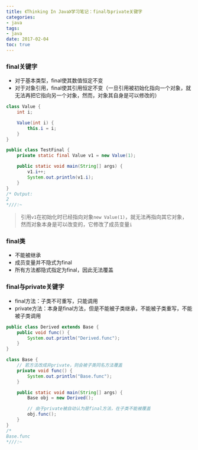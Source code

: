```yaml
---
title: 《Thinking In Java》学习笔记：final与private关键字
categories:
- java
tags:
- java
date: 2017-02-04
toc: true
---
```


### final关键字
* 对于基本类型，final使其数值恒定不变
* 对于对象引用，final使其引用恒定不变（一旦引用被初始化指向一个对象，就无法再把它指向另一个对象，然而，对象其自身是可以修改的）

```java
class Value {
    int i;

    Value(int i) {
        this.i = i;
    }
}

public class TestFinal {
    private static final Value v1 = new Value(1);

    public static void main(String[] args) {
        v1.i++;
        System.out.println(v1.i);
    }
}
/* Output:
2
*///:~
```
> 引用`v1`在初始化时已经指向对象`new Value(1)`，就无法再指向其它对象，然而对象本身是可以改变的，它修改了成员变量`i`

### final类
* 不能被继承
* 成员变量并不隐式为final
* 所有方法都隐式指定为final，因此无法覆盖

### final与private关键字
* final方法：子类不可重写，只能调用
* private方法：本身是final方法，但是不能被子类继承，不能被子类重写，不能被子类调用

```java
public class Derived extends Base {
    public void func() {
        System.out.println("Derived.func");
    }
}

class Base {
    // 若方法改成非private，则会被子类同名方法覆盖
    private void func() {
        System.out.println("Base.func");
    }

    public static void main(String[] args) {
        Base obj = new Derived();

        // 由于private被自动认为是final方法，在子类不能被覆盖
        obj.func();
    }
}
/*
Base.func
*///:~
```
